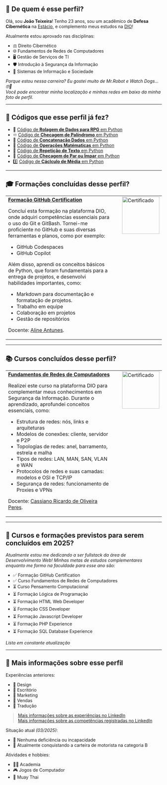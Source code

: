 ## 💭 De quem é esse perfil?

Olá, sou **João Teixeira**! Tenho 23 anos, sou um acadêmico de **Defesa Cibernética** na [Estácio](estácio.br), e complemento meus estudos na [DIO](https://www.dio.me/)!  

Atualmente estou aprovado nas disciplinas:
- ⚖️ Direito Cibernético
- 🌐 Fundamentos de Redes de Computadores
- 🖥️ Gestão de Serviços de TI
- 🛡️ Introdução à Segurança da Informação
- 👥 Sistemas de Informação e Sociedade

_Porque estou nessa carreira? Eu gostei muito de Mr.Robot e Watch Dogs... 🤓🤫_  
*Você pode encontrar minha localização e minhas redes em baixo da minha foto de perfil.*

---

## 📜 Códigos que esse perfil já fez?

- 🎲 [Código de **Rolagem de Dados para RPG** em Python](https://github.com/joaocvteixeira/tormenta-20/blob/main/dados.py)
- ♾️ [Código de **Checagem de Palíndromo** em Python](https://github.com/joaocvteixeira/copilotando-python/blob/main/codigos_python_copilotados/check_palindromo.py)
- 🤝 [Código de **Concatenação Dados** em Python](https://github.com/joaocvteixeira/copilotando-python/blob/main/codigos_python_copilotados/concat_dados.py)
- 🧮 [Código de **Operações Matématicas** em Python](https://github.com/joaocvteixeira/copilotando-python/blob/main/codigos_python_copilotados/ope_mat.py)
- 🔄 [Código de **Repetição de Texto** em Python](https://github.com/joaocvteixeira/copilotando-python/blob/main/codigos_python_copilotados/repet_txt.py)
- 🔢 [Código de **Checagem de Par ou Ímpar** em Python](https://github.com/joaocvteixeira/copilotando-python/blob/main/codigos_python_copilotados/par_impar.py)
- 3️⃣ [Código de **Cáclculo de Média** em Python](https://github.com/joaocvteixeira/copilotando-python/blob/main/codigos_python_copilotados/media_tres.py)

---

## 🎓 Formações concluídas desse perfil?

<table>
  <tr>
    <td style="vertical-align: top;">
      <strong>
        <a href="https://hermes.dio.me/certificates/BKONMZIO.pdf">Formação GitHub Certification</a>
      </strong>
      <p>Concluí esta formação na plataforma DIO, onde adquiri competências essenciais para o uso do Git e GitBash. Tornei-me proficiente no GitHub e suas diversas ferramentas e planos, como por exemplo:</p>
      <ul>
        <li>GitHub Codespaces</li>
        <li>GitHub Copilot</li>
      </ul>
      <p>Além disso, aprendi os conceitos básicos de Python, que foram fundamentais para a entrega de projetos, e desenvolvi habilidades importantes, como:</p>
      <ul>
        <li>Markdown para documentação e formatação de projetos.</li>
        <li>Trabalho em equipe</li>
        <li>Colaboração em projetos</li>
        <li>Gestão de repositórios</li>
      </ul>
      <p>Docente: 
        <a href="https://github.com/alinealien">Aline Antunes</a>.
      </p>
    </td>
    <td style="vertical-align: top; width: 120px;">
      <img src="https://github.com/user-attachments/assets/a39cbe30-c46a-42f6-8bf3-3e236c889015" alt="Certificado" width="120" style="margin-left: 20px;">
    </td>
  </tr>
</table>


---

## 📚 Cursos concluídos desse perfil?

<table>
  <tr>
    <td style="vertical-align: top;">
      <strong>
        <a href="https://hermes.dio.me/certificates/O4D0PYMO.pdf">Fundamentos de Redes de Computadores</a>
      </strong>
      <p>Realizei este curso na plataforma DIO para complementar meus conhecimentos em Segurança da Informação. Durante o aprendizado, aprofundei conceitos essenciais, como:</p>
      <ul>
        <li>Estrutura de redes: nós, links e arquiteturas</li>
        <li>Modelos de conexões: cliente, servidor e P2P</li>
        <li>Topologias de redes: anel, barramento, estrela e malha</li>
        <li>Tipos de redes: LAN, MAN, SAN, VLAN e WAN</li>
        <li>Protocolos de redes e suas camadas: modelos e OSI e TCP/IP</li>
        <li>Segurança de redes: funcionamento de Proxies e VPNs</li>
      </ul>
      <p>Docente:
        <a href="https://github.com/cassiano-dio">Cassiano Ricardo de Oliveira Peres</a>.
      </p>
    </td>
    <td style="vertical-align: top; width: 120px;">
      <img src="https://github.com/user-attachments/assets/d99e052c-52a2-4e40-82fa-65abdf170a07" alt="Certificado" width="120" style="margin-left: 20px;">
    </td>
  </tr>
</table>

---

## 📅 Cursos e formações previstos para serem concluídos em 2025?

_Atualmente estou me dedicando a ser fullstack da área de Desenvolvimento Web! Minhas metas de estudos complementares enquanto me formo na faculdade para esse ano são:_

- ✅ Formação GitHub Certification
- ✅ Curso Fundamentos de Redes de Computadores
- ⏳ Curso Pensamento Computacional
- ⏳ Formação Lógica de Programação
- ⏳ Formação HTML Web Developer
- ⏳ Formação CSS Developer
- ⏳ Formação Javascript Developer
- ⏳ Formação PHP Experience
- ⏳ Formação SQL Database Experience

_Lista em constante atualização_

---

## 🔎 Mais informações sobre esse perfil

Experiências anteriores:
- 🎨 Design
- 📩 Escritório
- 📢 Marketing
- 💼 Vendas
- 🗽 Tradução
> [Mais informações sobre as experiências no LinkedIn](https://www.linkedin.com/in/joaocvteixeira/details/experience/)  
> [Mais informações sobre as competências registradas no LinkedIn](https://www.linkedin.com/in/joaocvteixeira/details/skills/)  

Situação atual _(03/2025)_:
- 💚 Nenhuma deficiência ou incapacidade
- 🚗 Atualmente conquistando a carteira de motorista na categoria B

Atividades e hobbies:
- 🏋🏽 Academia
- 🎮 Jogos de Computador
- 🥊 Muay Thai
